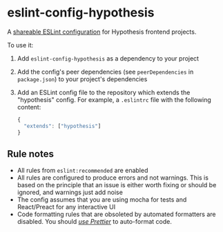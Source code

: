# eslint-config-hypothesis

A [shareable ESLint configuration](https://eslint.org/docs/developer-guide/shareable-configs)
for Hypothesis frontend projects.

To use it:

1. Add `eslint-config-hypothesis` as a dependency to your project
2. Add the config's peer dependencies (see `peerDependencies` in `package.json`)
   to your project's dependencies
3. Add an ESLint config file to the repository which extends the "hypothesis"
   config. For example, a `.eslintrc` file with the following content:

   ```js
   {
     "extends": ["hypothesis"]
   }
   ```

## Rule notes

- All rules from `eslint:recommended` are enabled
- All rules are configured to produce errors and not warnings. This is based on
  the principle that an issue is either worth fixing or should be ignored, and
  warnings just add noise
- The config assumes that you are using mocha for tests and React/Preact for
  any interactive UI
- Code formatting rules that are obsoleted by automated formatters are disabled.
  You should [*use Prettier*](https://prettier.io) to auto-format code.
